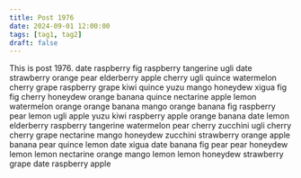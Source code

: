 ```yaml
---
title: Post 1976
date: 2024-09-01 12:00:00
tags: [tag1, tag2]
draft: false
---
```

This is post 1976.
date
raspberry
fig
raspberry
tangerine
ugli
date
strawberry
orange
pear
elderberry
apple
cherry
ugli
quince
watermelon
cherry
grape
raspberry
grape
kiwi
quince
yuzu
mango
honeydew
xigua
fig
fig
cherry
honeydew
orange
banana
quince
nectarine
apple
lemon
watermelon
orange
orange
banana
mango
orange
banana
fig
raspberry
pear
lemon
ugli
apple
yuzu
kiwi
raspberry
apple
orange
banana
date
lemon
elderberry
raspberry
tangerine
watermelon
pear
cherry
zucchini
ugli
cherry
cherry
grape
nectarine
mango
honeydew
zucchini
strawberry
orange
apple
banana
pear
quince
lemon
date
xigua
date
banana
fig
pear
pear
honeydew
lemon
lemon
nectarine
orange
mango
lemon
lemon
honeydew
strawberry
grape
date
raspberry
apple
